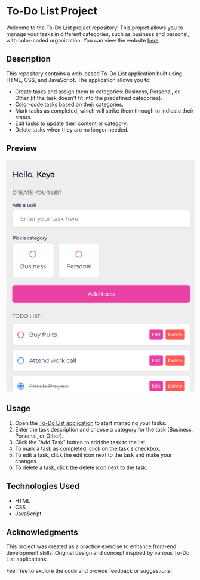# To-Do List Project

Welcome to the To-Do List project repository! This project allows you to manage your tasks in different categories, such as business and personal, with color-coded organization.
You can view the website [here](https://keya161.github.io/Todo-list/).

## Description

This repository contains a web-based To-Do List application built using HTML, CSS, and JavaScript. The application allows you to:

- Create tasks and assign them to categories: Business, Personal, or Other (if the task doesn't fit into the predefined categories).
- Color-code tasks based on their categories.
- Mark tasks as completed, which will strike them through to indicate their status.
- Edit tasks to update their content or category.
- Delete tasks when they are no longer needed.

## Preview

![To-Do List Preview](Preview.png)

## Usage

1. Open the [To-Do List application](https://keya161.github.io/Todo-list/) to start managing your tasks.
2. Enter the task description and choose a category for the task (Business, Personal, or Other).
3. Click the "Add Task" button to add the task to the list.
4. To mark a task as completed, click on the task's checkbox.
5. To edit a task, click the edit icon next to the task and make your changes.
6. To delete a task, click the delete icon next to the task.

## Technologies Used

- HTML
- CSS
- JavaScript

## Acknowledgments

This project was created as a practice exercise to enhance front-end development skills. Original design and concept inspired by various To-Do List applications.

Feel free to explore the code and provide feedback or suggestions!

